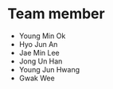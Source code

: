   Team member  
  ==========
* Young Min Ok  
* Hyo Jun An 
* Jae Min Lee  
* Jong Un Han  
* Young Jun Hwang  
* Gwak Wee  
